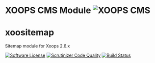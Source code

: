 # XOOPS CMS Module   ![XOOPS CMS](https://avatars2.githubusercontent.com/u/12771439?v=3&s=200)

# xoositemap
Sitemap module for Xoops 2.6.x

[![Software License](https://img.shields.io/badge/license-GPL-brightgreen.svg?style=flat)](LICENSE) 
[![Scrutinizer Code Quality](https://scrutinizer-ci.com/g/mambax7/xoositemap/badges/quality-score.png?b=master)](https://scrutinizer-ci.com/g/mambax7/xoositemap/?branch=master)
[![Build Status](https://scrutinizer-ci.com/g/mambax7/xoositemap/badges/build.png?b=master)](https://scrutinizer-ci.com/g/mambax7/xoositemap/build-status/master)